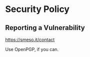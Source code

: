 # Security Policy

## Reporting a Vulnerability

https://smeso.it/contact

Use OpenPGP, if you can.
